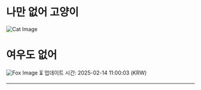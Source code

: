 
# 나만 없어 고양이

![Cat Image](https://cdn2.thecatapi.com/images/MTYxNDIxMQ.jpg)

# 여우도 없어
![Fox Image](https://randomfox.ca/images/99.jpg)
⏳ 업데이트 시간: 2025-02-14 11:00:03 (KRW)

---
